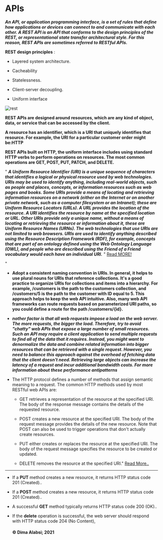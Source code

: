  # APIs

***An API, or application programming interface, is a set of rules that define how applications or devices can connect to and communicate with each other. A REST API is an API that conforms to the design principles of the REST, or representational state transfer architectural style. For this reason, REST APIs are sometimes referred to RESTful APIs.***


**REST design principles** :

* Layered system architecture. 

* Cacheability

* Statelessness.

* Client-server decoupling.

* Uniform interface

![rest](https://martinfowler.com/articles/images/richardsonMaturityModel/overview.png)

**REST APIs are designed around resources, which are any kind of object, data, or service that can be accessed by the client.**

**A resource has an identifier, which is a URI that uniquely identifies that resource. For example, the URI for a particular customer order might be:HTTP**


**REST APIs built on HTTP, the uniform interface includes using standard HTTP verbs to perform operations on resources. The most common operations are GET, POST, PUT, PATCH, and DELETE.**

" ***A Uniform Resource Identifier (URI) is a unique sequence of characters that identifies a logical or physical resource used by web technologies. URIs may be used to identify anything, including real-world objects, such as people and places, concepts, or information resources such as web pages and books. Some URIs provide a means of locating and retrieving information resources on a network (either on the Internet or on another private network, such as a computer filesystem or an Intranet); these are Uniform Resource Locators (URLs). A URL provides the location of the resource. A URI identifies the resource by name at the specified location or URL. Other URIs provide only a unique name, without a means of locating or retrieving the resource or information about it, these are Uniform Resource Names (URNs). The web technologies that use URIs are not limited to web browsers. URIs are used to identify anything described using the Resource Description Framework (RDF), for example, concepts that are part of an ontology defined using the Web Ontology Language (OWL), and people who are described using the Friend of a Friend vocabulary would each have an individual URI.*** " [Read MORE!](https://en.wikipedia.org/wiki/Uniform_Resource_Identifier)



"
+ **Adopt a consistent naming convention in URIs. In general, it helps to use plural nouns for URIs that reference collections. It's a good practice to organize URIs for collections and items into a hierarchy. For example, /customers is the path to the customers collection, and /customers/5 is the path to the customer with ID equal to 5. This approach helps to keep the web API intuitive. Also, many web API frameworks can route requests based on parameterized URI paths, so you could define a route for the path /customers/{id}.** 

+ ***nother factor is that all web requests impose a load on the web server. The more requests, the bigger the load. Therefore, try to avoid "chatty" web APIs that expose a large number of small resources. Such an API may require a client application to send multiple requests to find all of the data that it requires. Instead, you might want to denormalize the data and combine related information into bigger resources that can be retrieved with a single request. However, you need to balance this approach against the overhead of fetching data that the client doesn't need. Retrieving large objects can increase the latency of a request and incur additional bandwidth costs. For more information about these performance antipatterns*** 


+ The HTTP protocol defines a number of methods that assign semantic meaning to a request. The common HTTP methods used by most RESTful web APIs are:

    + GET retrieves a representation of the resource at the specified URI. The body of the response message contains the details of the requested resource.



     +  POST creates a new resource at the specified URI. The body of the request message provides the details of the new resource. Note that POST can also be used to trigger operations that don't actually create resources.


     +  PUT either creates or replaces the resource at the specified URI. The body of the request message specifies the resource to be created or updated.




     + DELETE removes the resource at the specified URI." [Read More..](https://docs.microsoft.com/en-us/azure/architecture/best-practices/api-design)




---------------------


  + If a **PUT** method creates a new resource, it returns HTTP status code 201 (Created)..

  + If a **POST** method creates a new resource, it returns HTTP status code 201 (Created)..

  + A successful **GET** method typically returns HTTP status code 200 (OK)..

  + If the **delete** operation is successful, the web server should respond with HTTP status code 204 (No Content),











    #### &copy; Dima Alabsi; 2021 
